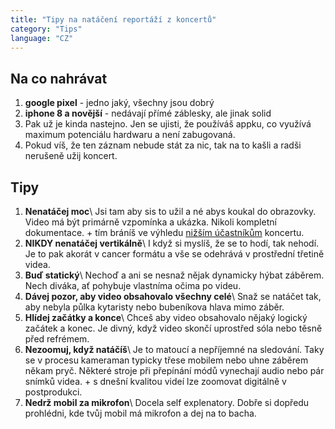 ```yaml
---
title: "Tipy na natáčení reportáží z koncertů"
category: "Tips"
language: "CZ"
---
```


## Na co nahrávat
1. **google pixel** - jedno jaký, všechny jsou dobrý
2. **iphone 8 a novější** - nedávají přímé záblesky, ale jinak solid
3. Pak už je kinda nastejno. Jen se ujisti, že používáš appku, co využívá maximum potenciálu hardwaru a není zabugovaná.
4. Pokud víš, že ten záznam nebude stát za nic, tak na to kašli a radši nerušeně užij koncert.


## Tipy
1. **Nenatáčej moc**\\
   Jsi tam aby sis to užil a né abys koukal do obrazovky. Video má být primárně vzpomínka a ukázka. Nikoli kompletní dokumentace. \+ tím bráníš ve výhledu [nižším účastníkům](https://andy.ggu.cz/) koncertu.
2. **NIKDY nenatáčej vertikálně**\\
   I když si myslíš, že se to hodí, tak nehodí. Je to pak akorát v cancer formátu a vše se odehrává v prostřední třetině videa.
3. **Buď statický**\\
   Nechoď a ani se nesnaž nějak dynamicky hýbat záběrem. Nech diváka, ať pohybuje vlastníma očima po videu.
4. **Dávej pozor, aby video obsahovalo všechny celé**\\
   Snaž se natáčet tak, aby nebyla půlka kytaristy nebo bubeníkova hlava mimo záběr.
5. **Hlídej začátky a konce**\\
   Chceš aby video obsahovalo nějaký logický začátek a konec. Je divný, když video skončí uprostřed sóla nebo těsně před refrémem.
6. **Nezoomuj, když natáčíš**\\
   Je to matoucí a nepříjemné na sledování. Taky se v procesu kameraman typicky třese mobilem nebo uhne záběrem někam pryč. Některé stroje při přepínání módů vynechají audio nebo pár snímků videa. \+ s dnešní kvalitou videí lze zoomovat digitálně v postprodukci.
7. **Nedrž mobil za mikrofon**\\
   Docela self explenatory. Dobře si dopředu prohlédni, kde tvůj mobil má mikrofon a dej na to bacha.


